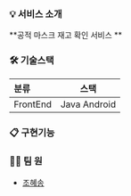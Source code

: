 
### 💡 서비스 소개

 **공적 마스크 재고 확인 서비스 **

### 🛠 기술스택
 |   분류  |  스택 |
  |:--------|--------|
  |FrontEnd | Java Android   |


 
 ### 📋 구현기능 


### 👫🏻 팀 원

- [조혜송](https://github.com/SpaciousKitchen) 



